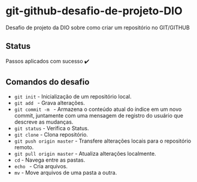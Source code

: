 # git-github-desafio-de-projeto-DIO
Desafio de projeto da DIO sobre como criar um repositório no GIT/GITHUB

## Status

 Passos aplicados com sucesso  :heavy_check_mark:

## Comandos do desafio

- `git init` - Inicialização de um repositório local.
- `git add ` - Grava alterações.
- `git commit -m ` - Armazena o conteúdo atual do índice em um novo commit, juntamente com uma mensagem de registro do usuário que descreve as mudanças.
- `git status` - Verifica o Status. 
- `git clone` - Clona repositório.
- `git push origin master` - Transfere alterações locais para o repositório remoto.
- `git pull origin master` - Atualiza alterações localmente.
- `cd` - Navega entre as pastas.
- `echo ` - Cria arquivos.
- `mv` - Move arquivos de uma pasta a outra.


